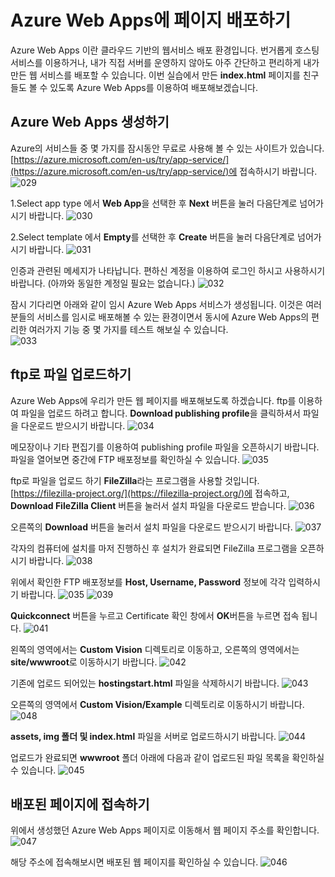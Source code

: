 # Azure Web Apps에 페이지 배포하기

Azure Web Apps 이란 클라우드 기반의 웹서비스 배포 환경입니다. 번거롭게 호스팅 서비스를 이용하거나, 내가 직접 서버를 운영하지 않아도 아주 간단하고 편리하게 내가 만든 웹 서비스를 배포할 수 있습니다. 이번 실습에서 만든 **index.html** 페이지를 친구들도 볼 수 있도록 Azure Web Apps를 이용하여 배포해보겠습니다. 

## Azure Web Apps 생성하기 

Azure의 서비스들 중 몇 가지를 잠시동안 무료로 사용해 볼 수 있는 사이트가 있습니다. [https://azure.microsoft.com/en-us/try/app-service/](https://azure.microsoft.com/en-us/try/app-service/)에 접속하시기 바랍니다.
![029](./images/029.JPG)

1.Select app type 에서 **Web App**을 선택한 후 **Next** 버튼을 눌러 다음단계로 넘어가시기 바랍니다.
![030](./images/030.JPG)

2.Select template 에서 **Empty**를 선택한 후 **Create** 버튼을 눌러 다음단계로 넘어가시기 바랍니다. 
![031](./images/031.JPG)

인증과 관련된 메세지가 나타납니다. 편하신 계정을 이용하여 로그인 하시고 사용하시기 바랍니다. (아까와 동일한 계정일 필요는 없습니다.)
![032](./images/032.JPG)

잠시 기다리면 아래와 같이 임시 Azure Web Apps 서비스가 생성됩니다. 이것은 여러분들의 서비스를 임시로 배포해볼 수 있는 환경이면서 동시에 Azure Web Apps의 편리한 여러가지 기능 중 몇 가지를 테스트 해보실 수 있습니다.  
![033](./images/033.JPG)

## ftp로 파일 업로드하기 

Azure Web Apps에 우리가 만든 웹 페이지를 배포해보도록 하겠습니다. ftp를 이용하여 파일을 업로드 하려고 합니다. **Download publishing profile**을 클릭하셔서 파일을 다운로드 받으시기 바랍니다. 
![034](./images/034.JPG)

메모장이나 기타 편집기를 이용하여 publishing profile 파일을 오픈하시기 바랍니다. 파일을 열어보면 중간에 FTP 배포정보를 확인하실 수 있습니다. 
![035](./images/035.JPG)

ftp로 파일을 업로드 하기 **FileZilla**라는 프로그램을 사용할 것입니다. [https://filezilla-project.org/](https://filezilla-project.org/)에 접속하고, **Download FileZilla Client** 버튼을 눌러서 설치 파일을 다운로드 받습니다. 
![036](./images/036.JPG)

오른쪽의 **Download** 버튼을 눌러서 설치 파일을 다운로드 받으시기 바랍니다. 
![037](./images/037.JPG)

각자의 컴퓨터에 설치를 마저 진행하신 후 설치가 완료되면 FileZilla 프로그램을 오픈하시기 바랍니다. 
![038](./images/038.JPG)

위에서 확인한 FTP 배포정보를 **Host, Username, Password** 정보에 각각 입력하시기 바랍니다. 
![035](./images/035.JPG)
![039](./images/039.JPG)

**Quickconnect** 버튼을 누르고 Certificate 확인 창에서 **OK**버튼을 누르면 접속 됩니다.
![041](./images/041.JPG)

왼쪽의 영역에서는 **Custom Vision** 디렉토리로 이동하고, 오른쪽의 영역에서는 **site/wwwroot**로 이동하시기 바랍니다. 
![042](./images/042.JPG)

기존에 업로드 되어있는 **hostingstart.html** 파일을 삭제하시기 바랍니다. 
![043](./images/043.jpg)

오른쪽의 영역에서 **Custom Vision/Example** 디렉토리로 이동하시기 바랍니다. 
![048](./images/048.JPG)

**assets, img 폴더 및 index.html** 파일을 서버로 업로드하시기 바랍니다. 
![044](./images/044.jpg)

업로드가 완료되면 **wwwroot** 폴더 아래에 다음과 같이 업로드된 파일 목록을 확인하실 수 있습니다. 
![045](./images/045.JPG)

## 배포된 페이지에 접속하기

위에서 생성했던 Azure Web Apps 페이지로 이동해서 웹 페이지 주소를 확인합니다. 
![047](./images/047.JPG)

해당 주소에 접속해보시면 배포된 웹 페이지를 확인하실 수 있습니다. 
![046](./images/046.JPG)










